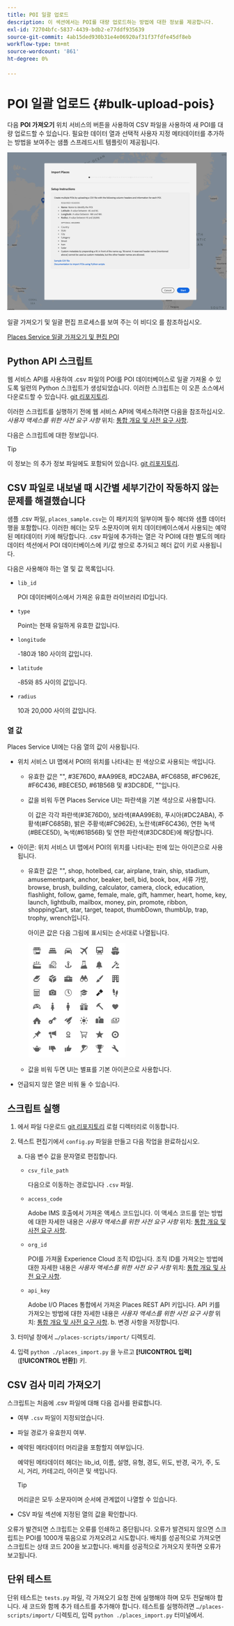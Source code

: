 ```yaml
---
title: POI 일괄 업로드
description: 이 섹션에서는 POI를 대량 업로드하는 방법에 대한 정보를 제공합니다.
exl-id: 72704bfc-5837-4439-bdb2-e77ddf935639
source-git-commit: 4ab15ded930b31e4e06920af31f37fdfe45df8eb
workflow-type: tm+mt
source-wordcount: '861'
ht-degree: 0%

---
```


# POI 일괄 업로드 {#bulk-upload-pois}

다음 **POI 가져오기** 위치 서비스의 버튼을 사용하여 CSV 파일을 사용하여 새 POI를 대량 업로드할 수 있습니다. 필요한 데이터 열과 선택적 사용자 지정 메타데이터를 추가하는 방법을 보여주는 샘플 스프레드시트 템플릿이 제공됩니다.

![일괄 가져오기 화면](/help/assets/Bulk-import.png)

일괄 가져오기 및 일괄 편집 프로세스를 보여 주는 이 비디오 를 참조하십시오.

<!--I changed this embed to a link to pass validation. We should not link to youtube videos, so please upload this to MCP-->

[Places Service 일괄 가져오기 및 편집 POI](https://www.youtube.com/watch?v=75qVtirsXhg)

## Python API 스크립트

웹 서비스 API를 사용하여 .csv 파일의 POI를 POI 데이터베이스로 일괄 가져올 수 있도록 일련의 Python 스크립트가 생성되었습니다. 이러한 스크립트는 이 오픈 소스에서 다운로드할 수 있습니다. [git 리포지토리](https://github.com/adobe/places-scripts).

이러한 스크립트를 실행하기 전에 웹 서비스 API에 액세스하려면 다음을 참조하십시오. *사용자 액세스를 위한 사전 요구 사항* 위치: [통합 개요 및 사전 요구 사항](/help/web-service-api/adobe-i-o-integration.md).

다음은 스크립트에 대한 정보입니다.

>[!TIP]
>
>이 정보는 의 추가 정보 파일에도 포함되어 있습니다. [git 리포지토리](https://github.com/adobe/places-scripts).

## CSV 파일로 내보낼 때 시간별 세부기간이 작동하지 않는 문제를 해결했습니다

샘플 .csv 파일, `places_sample.csv`는 이 패키지의 일부이며 필수 헤더와 샘플 데이터 행을 포함합니다. 이러한 헤더는 모두 소문자이며 위치 데이터베이스에서 사용되는 예약된 메타데이터 키에 해당합니다. .csv 파일에 추가하는 열은 각 POI에 대한 별도의 메타데이터 섹션에서 POI 데이터베이스에 키/값 쌍으로 추가되고 헤더 값이 키로 사용됩니다.

다음은 사용해야 하는 열 및 값 목록입니다.

* `lib_id`

   POI 데이터베이스에서 가져온 유효한 라이브러리 ID입니다.

* `type`

   Point는 현재 유일하게 유효한 값입니다.

* `longitude`

   -180과 180 사이의 값입니다.

* `latitude`

   -85와 85 사이의 값입니다.

* `radius`

   10과 20,000 사이의 값입니다.

### 열 값

Places Service UI에는 다음 열의 값이 사용됩니다.

* 위치 서비스 UI 맵에서 POI의 위치를 나타내는 핀 색상으로 사용되는 색입니다.
   * 유효한 값은 &quot;&quot;, #3E76D0, #AA99E8, #DC2ABA, #FC685B, #FC962E, #F6C436, #BECE5D, #61B56B 및 #3DC8DE, &quot;&quot;입니다.
   * 값을 비워 두면 Places Service UI는 파란색을 기본 색상으로 사용합니다.

      이 값은 각각 파란색(#3E76D0), 보라색(#AA99E8), 푸시아(#DC2ABA), 주황색(#FC685B), 밝은 주황색(#FC962E), 노란색(#F6C436), 연한 녹색(#BECE5D), 녹색(#61B56B) 및 연한 파란색(#3DC8DE)에 해당합니다.

* 아이콘: 위치 서비스 UI 맵에서 POI의 위치를 나타내는 핀에 있는 아이콘으로 사용됩니다.

   * 유효한 값은 &quot;&quot;, shop, hotelbed, car, airplane, train, ship, stadium, amusementpark, anchor, beaker, bell, bid, book, box, 서류 가방, browse, brush, building, calculator, camera, clock, education, flashlight, follow, game, female, male, gift, hammer, heart, home, key, launch, lightbulb, mailbox, money, pin, promote, ribbon, shoppingCart, star, target, teapot, thumbDown, thumbUp, trap, trophy, wrench입니다.

      아이콘 값은 다음 그림에 표시되는 순서대로 나열됩니다.

      ![UI의 아이콘](/help/assets/UI_icons.png)

   * 값을 비워 두면 UI는 별표를 기본 아이콘으로 사용합니다.

* 언급되지 않은 열은 비워 둘 수 있습니다.

## 스크립트 실행

1. 에서 파일 다운로드 [git 리포지토리](https://github.com/adobe/places-scripts) 로컬 디렉터리로 이동합니다.
1. 텍스트 편집기에서 `config.py` 파일을 만들고 다음 작업을 완료하십시오.

   a. 다음 변수 값을 문자열로 편집합니다.

   * `csv_file_path`

      다음으로 이동하는 경로입니다 `.csv`  파일.

   * `access_code`

      Adobe IMS 호출에서 가져온 액세스 코드입니다. 이 액세스 코드를 얻는 방법에 대한 자세한 내용은 *사용자 액세스를 위한 사전 요구 사항* 위치: [통합 개요 및 사전 요구 사항](/help/web-service-api/adobe-i-o-integration.md).

   * `org_id`

      POI를 가져올 Experience Cloud 조직 ID입니다. 조직 ID를 가져오는 방법에 대한 자세한 내용은 *사용자 액세스를 위한 사전 요구 사항* 위치: [통합 개요 및 사전 요구 사항](/help/web-service-api/adobe-i-o-integration.md).

   * `api_key`

      Adobe I/O Places 통합에서 가져온 Places REST API 키입니다. API 키를 가져오는 방법에 대한 자세한 내용은 *사용자 액세스를 위한 사전 요구 사항* 위치: [통합 개요 및 사전 요구 사항](/help/web-service-api/adobe-i-o-integration.md).
   b. 변경 사항을 저장합니다.

1. 터미널 창에서 `…/places-scripts/import/` 디렉토리.
1. 입력 `python ./places_import.py` 을 누르고 **[!UICONTROL 입력]** (**[!UICONTROL 반환]**) 키.


## CSV 검사 미리 가져오기

스크립트는 처음에 .csv 파일에 대해 다음 검사를 완료합니다.

* 여부 `.csv` 파일이 지정되었습니다.
* 파일 경로가 유효한지 여부.
* 예약된 메타데이터 머리글을 포함할지 여부입니다.

   예약된 메타데이터 헤더는 lib_id, 이름, 설명, 유형, 경도, 위도, 반경, 국가, 주, 도시, 거리, 카테고리, 아이콘 및 색입니다.

   >[!TIP]
   >
   >머리글은 모두 소문자이며 순서에 관계없이 나열할 수 있습니다.

* CSV 파일 섹션에 지정된 열의 값을 확인합니다.

오류가 발견되면 스크립트는 오류를 인쇄하고 중단됩니다. 오류가 발견되지 않으면 스크립트는 POI를 1000개 묶음으로 가져오려고 시도합니다. 배치를 성공적으로 가져오면 스크립트는 상태 코드 200을 보고합니다. 배치를 성공적으로 가져오지 못하면 오류가 보고됩니다.

## 단위 테스트

단위 테스트는 `tests.py` 파일, 각 가져오기 요청 전에 실행해야 하며 모두 전달해야 합니다. 새 코드와 함께 추가 테스트를 추가해야 합니다. 테스트를 실행하려면 `…/places-scripts/import/` 디렉토리, 입력 `python ./places_import.py` 터미널에서.
